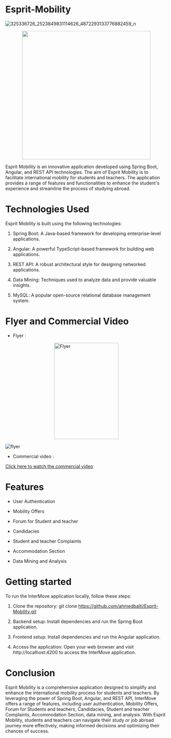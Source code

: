 # Esprit-Mobility
![325336726_2523849831114626_4872293133776882459_n](https://github.com/ahmedbalti/Esprit-Mobility/assets/74995162/4c3057dd-d59c-4325-a5f3-938f7c99d212)

<p align="center">
  <img src="![325336726_2523849831114626_4872293133776882459_n](https://github.com/ahmedbalti/Esprit-Mobility/assets/74995162/4c3057dd-d59c-4325-a5f3-938f7c99d212)" width="400">
</p>



Esprit Mobility is an innovative application developed using Spring Boot, Angular, and REST API technologies. The aim of Esprit Mobility is to facilitate international mobility for students and teachers. The application provides a range of features and functionalities to enhance the student's experience and streamline the process of studying abroad.

# Technologies Used
Esprit Mobility is built using the following technologies:

1. Spring Boot: A Java-based framework for developing enterprise-level applications.

2. Angular: A powerful TypeScript-based framework for building web applications.

3. REST API: A robust architectural style for designing networked applications.

4. Data Mining: Techniques used to analyze data and provide valuable insights.

5. MySQL: A popular open-source relational database management system.

# Flyer and Commercial Video

- Flyer :

<div style="display: flex; justify-content: center;">
  <img src="(https://github.com/ahmedbalti/Esprit-Mobility/assets/74995162/1538eab9-828d-481c-9c8a-da85450524b3" alt="Flyer" style="width: 200px; height: 300px;">
</div>

![flyer](https://github.com/ahmedbalti/Esprit-Mobility/assets/74995162/107f30e4-144f-4f8b-bfdd-b2dc0db49034)


- Commercial video :

[Click here to watch the commercial video](https://www.youtube.com/watch?v=JS0b-QAObjk&t=)

# Features

- User Authentication

- Mobility Offers

- Forum for Student and teacher 

- Candidacies

- Student and teacher Complaints

- Accommodation Section

- Data Mining and Analysis

# Getting started

To run the InterMove application locally, follow these steps:

1. Clone the repository: git clone https://github.com/ahmedbalti/Esprit-Mobility.git

2. Backend setup: Install dependencies and run the Spring Boot application.

3. Frontend setup: Install dependencies and run the Angular application.

4. Access the application: Open your web browser and visit http://localhost:4200 to access the InterMove application.

# Conclusion

Esprit Mobility is a comprehensive application designed to simplify and enhance the international mobility process for students and teachers. By leveraging the power of Spring Boot, Angular, and REST API, InterMove offers a range of features, including user authentication, Mobility Offers, Forum for Students and teachers, Candidacies, Student and teacher Complaints, Accommodation Section, data mining, and analysis. With Esprit Mobility, students and teachers can navigate their study or job abroad journey more effectively, making informed decisions and optimizing their chances of success.
